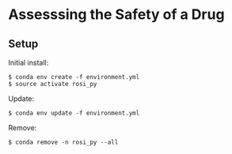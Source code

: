 # Assesssing the Safety of a Drug

## Setup

Initial install:

    $ conda env create -f environment.yml
    $ source activate rosi_py

Update:

    $ conda env update -f environment.yml

Remove:

    $ conda remove -n rosi_py --all

